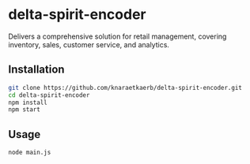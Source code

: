 # delta-spirit-encoder

Delivers a comprehensive solution for retail management, covering inventory, sales, customer service, and analytics.

## Installation

```bash
git clone https://github.com/knaraetkaerb/delta-spirit-encoder.git
cd delta-spirit-encoder
npm install
npm start
```

## Usage
```bash
node main.js
```
